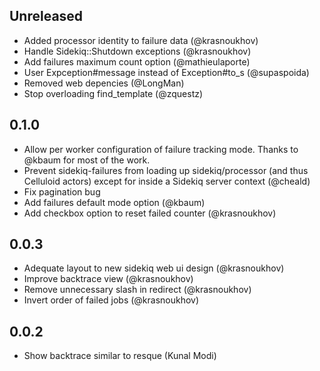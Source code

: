 ## Unreleased
  * Added processor identity to failure data (@krasnoukhov)
  * Handle Sidekiq::Shutdown exceptions (@krasnoukhov)
  * Add failures maximum count option (@mathieulaporte)
  * User Expception#message instead of Exception#to_s (@supaspoida)
  * Removed web depencies (@LongMan)
  * Stop overloading find_template (@zquestz)

## 0.1.0
  * Allow per worker configuration of failure tracking mode. Thanks to
    @kbaum for most of the work.
  * Prevent sidekiq-failures from loading up sidekiq/processor (and thus
    Celluloid actors) except for inside a Sidekiq server context (@cheald)
  * Fix pagination bug
  * Add failures default mode option (@kbaum)
  * Add checkbox option to reset failed counter (@krasnoukhov)

## 0.0.3

  * Adequate layout to new sidekiq web ui design (@krasnoukhov)
  * Improve backtrace view (@krasnoukhov)
  * Remove unnecessary slash in redirect (@krasnoukhov)
  * Invert order of failed jobs (@krasnoukhov)

## 0.0.2

  * Show backtrace similar to resque (Kunal Modi)
